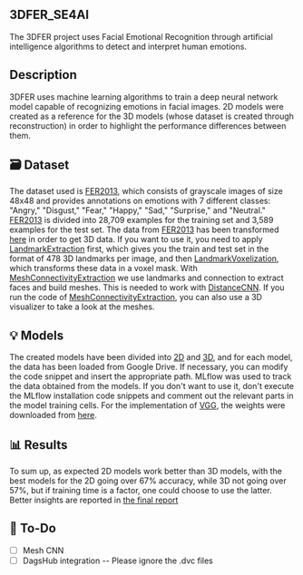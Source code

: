 ## 3DFER_SE4AI
The 3DFER project uses Facial Emotional Recognition through artificial intelligence algorithms to detect and interpret human emotions.

## Description
3DFER uses machine learning algorithms to train a deep neural network model capable of recognizing emotions in facial images. 2D models were created as a reference for the 3D models (whose dataset is created through reconstruction) in order to highlight the performance differences between them.

## 🗃 Dataset
The dataset used is [FER2013](https://www.kaggle.com/datasets/msambare/fer2013), which consists of grayscale images of size 48x48 and provides annotations on emotions with 7 different classes: "Angry," "Disgust," "Fear," "Happy," "Sad," "Surprise," and "Neutral." 
[FER2013](https://www.kaggle.com/datasets/msambare/fer2013) is divided into 28,709 examples for the training set and 3,589 examples for the test set. 
The data from  [FER2013](https://www.kaggle.com/datasets/msambare/fer2013) has been transformed [here](3DTransformation) in order to get 3D data. If you want to use it, you need to apply [LandmarkExtraction](3DTransformation/LandmarkExtraction.ipynb) first, which gives you the train and test set in the format of 478 3D landmarks per image, and then [LandmarkVoxelization](3DTransformation/LandmarkVoxelization.ipynb), which transforms these data in a voxel mask.
With [MeshConnectivityExtraction](3DTransformation/MeshConnectivityExtraction.ipynb) we use landmarks and connection to extract faces and build meshes. This is needed to work with [DistanceCNN](models/2DModels/DistanceCNN.ipynb). If you run the code of [MeshConnectivityExtraction](3DTransformation/MeshConnectivityExtraction.ipynb), you can also use a 3D visualizer to take a look at the meshes.

## 💡 Models
The created models have been divided into [2D](models/2DModels) and [3D](models/3DModels), and for each model, the data has been loaded from Google Drive. If necessary, you can modify the code snippet and insert the appropriate path. MLflow was used to track the data obtained from the models. If you don't want to use it, don't execute the MLflow installation code snippets and comment out the relevant parts in the model training cells.
For the implementation of [VGG](models/2DModels/VGGTransferLearning.ipynb), the weights were downloaded from  [here](https://www.robots.ox.ac.uk/~albanie/pytorch-models.html).

## 📊 Results
To sum up, as expected 2D models work better than 3D models, with the best models for the 2D going over 67% accuracy, while 3D not going over 57%, but if training time is a factor, one could choose to use the latter. Better insights are reported in [the final report](3DFER_FinalReport.pdf) 

## 🚧 To-Do
- [ ] Mesh CNN
- [ ] DagsHub integration -- Please ignore the .dvc files
